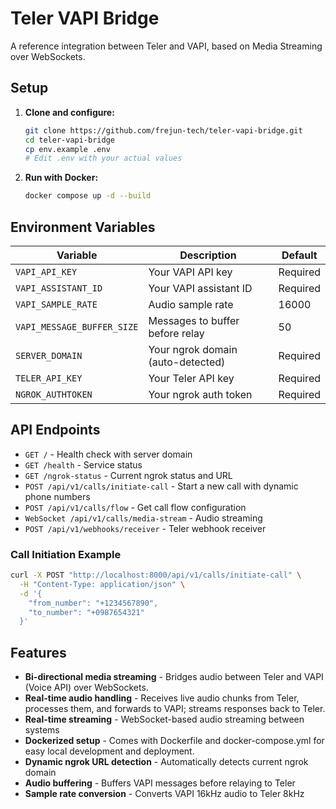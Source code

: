# Teler VAPI Bridge

A reference integration between Teler and VAPI, based on Media Streaming over WebSockets.

## Setup

1. **Clone and configure:**

   ```bash
   git clone https://github.com/frejun-tech/teler-vapi-bridge.git
   cd teler-vapi-bridge
   cp env.example .env
   # Edit .env with your actual values
   ```

2. **Run with Docker:**
   ```bash
   docker compose up -d --build
   ```

## Environment Variables

| Variable                   | Description                       | Default  |
| -------------------------- | --------------------------------- | -------- |
| `VAPI_API_KEY`             | Your VAPI API key                 | Required |
| `VAPI_ASSISTANT_ID`        | Your VAPI assistant ID            | Required |
| `VAPI_SAMPLE_RATE`         | Audio sample rate                 | 16000    |
| `VAPI_MESSAGE_BUFFER_SIZE` | Messages to buffer before relay   | 50       |
| `SERVER_DOMAIN`            | Your ngrok domain (auto-detected) | Required |
| `TELER_API_KEY`            | Your Teler API key                | Required |
| `NGROK_AUTHTOKEN`          | Your ngrok auth token             | Required |

## API Endpoints

- `GET /` - Health check with server domain
- `GET /health` - Service status
- `GET /ngrok-status` - Current ngrok status and URL
- `POST /api/v1/calls/initiate-call` - Start a new call with dynamic phone numbers
- `POST /api/v1/calls/flow` - Get call flow configuration
- `WebSocket /api/v1/calls/media-stream` - Audio streaming
- `POST /api/v1/webhooks/receiver` - Teler webhook receiver

### Call Initiation Example

```bash
curl -X POST "http://localhost:8000/api/v1/calls/initiate-call" \
  -H "Content-Type: application/json" \
  -d '{
    "from_number": "+1234567890",
    "to_number": "+0987654321"
  }'
```

## Features

- **Bi-directional media streaming** - Bridges audio between Teler and VAPI (Voice API) over WebSockets.
- **Real-time audio handling** - Receives live audio chunks from Teler, processes them, and forwards to VAPI; streams responses back to Teler.
- **Real-time streaming** - WebSocket-based audio streaming between systems
- **Dockerized setup** - Comes with Dockerfile and docker-compose.yml for easy local development and deployment.
- **Dynamic ngrok URL detection** - Automatically detects current ngrok domain
- **Audio buffering** - Buffers VAPI messages before relaying to Teler
- **Sample rate conversion** - Converts VAPI 16kHz audio to Teler 8kHz
